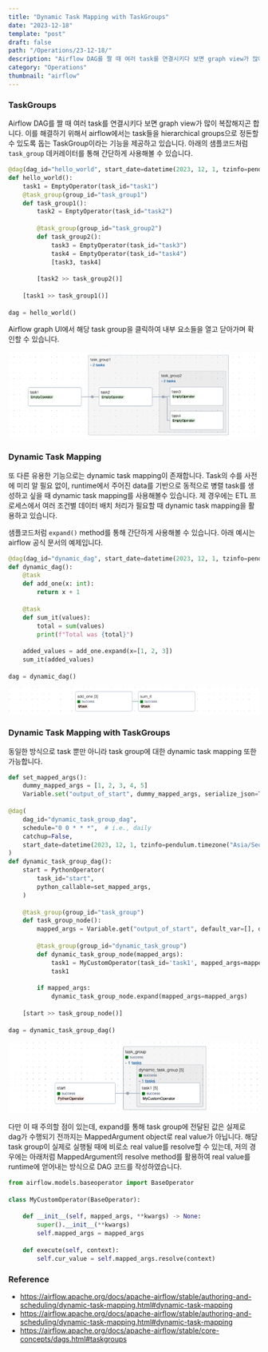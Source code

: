 ```yaml
---
title: "Dynamic Task Mapping with TaskGroups"
date: "2023-12-18"
template: "post"
draft: false
path: "/Operations/23-12-18/"
description: "Airflow DAG를 짤 때 여러 task를 연결시키다 보면 graph view가 많이 복잡해지곤 합니다. 이를 해결하기 위해서 airflow에서는 task들을 hierarchical groups으로 정돈할 수 있도록 돕는 TaskGroup이라는 기능을 제공하고 있습니다."
category: "Operations"
thumbnail: "airflow"
---
```


### TaskGroups

Airflow DAG를 짤 때 여러 task를 연결시키다 보면 graph view가 많이 복잡해지곤 합니다. 이를 해결하기 위해서 airflow에서는 task들을 hierarchical groups으로 정돈할 수 있도록 돕는 TaskGroup이라는 기능을 제공하고 있습니다. 아래의 샘플코드처럼 `task_group` 데커레이터를 통해 간단하게 사용해볼 수 있습니다.

```python
@dag(dag_id="hello_world", start_date=datetime(2023, 12, 1, tzinfo=pendulum.timezone("Asia/Seoul")))
def hello_world():
    task1 = EmptyOperator(task_id="task1")
    @task_group(group_id="task_group1")
    def task_group1():
        task2 = EmptyOperator(task_id="task2")   

        @task_group(group_id="task_group2")
        def task_group2():
            task3 = EmptyOperator(task_id="task3")  
            task4 = EmptyOperator(task_id="task4") 
            [task3, task4]
        
        [task2 >> task_group2()]

    [task1 >> task_group1()]

dag = hello_world()
```

Airflow graph UI에서 해당 task group을 클릭하여 내부 요소들을 열고 닫아가며 확인할 수 있습니다.

![img](../img/23-12-18-1.png)

### Dynamic Task Mapping

또 다른 유용한 기능으로는 dynamic task mapping이 존재합니다. Task의 수를 사전에 미리 알 필요 없이, runtime에서 주어진 data를 기반으로 동적으로 병렬 task를 생성하고 싶을 때 dynamic task mapping를 사용해볼수 있습니다. 제 경우에는 ETL 프로세스에서 여러 조건별 데이터 배치 처리가 필요할 때 dynamic task mapping을 활용하고 있습니다.  

샘플코드처럼 `expand()` method를 통해 간단하게 사용해볼 수 있습니다. 아래 예시는 airflow 공식 문서의 예제입니다.

```python
@dag(dag_id="dynamic_dag", start_date=datetime(2023, 12, 1, tzinfo=pendulum.timezone("Asia/Seoul")))
def dynamic_dag():
    @task
    def add_one(x: int):
        return x + 1

    @task
    def sum_it(values):
        total = sum(values)
        print(f"Total was {total}")

    added_values = add_one.expand(x=[1, 2, 3])
    sum_it(added_values)

dag = dynamic_dag()
```

![img](../img/23-12-18-2.png)

### Dynamic Task Mapping with TaskGroups

동일한 방식으로 task 뿐만 아니라 task group에 대한 dynamic task mapping 또한 가능합니다. 

```python
def set_mapped_args():
    dummy_mapped_args = [1, 2, 3, 4, 5]
    Variable.set("output_of_start", dummy_mapped_args, serialize_json=True)

@dag(
    dag_id="dynamic_task_group_dag",
    schedule="0 0 * * *",  # i.e., daily
    catchup=False,
    start_date=datetime(2023, 12, 1, tzinfo=pendulum.timezone("Asia/Seoul"))
)
def dynamic_task_group_dag():
    start = PythonOperator(
        task_id="start",
        python_callable=set_mapped_args,
    )

    @task_group(group_id="task_group")
    def task_group_node():
        mapped_args = Variable.get("output_of_start", default_var=[], deserialize_json=True)

        @task_group(group_id="dynamic_task_group")
        def dynamic_task_group_node(mapped_args):
            task1 = MyCustomOperator(task_id='task1', mapped_args=mapped_args)
            task1

        if mapped_args:
            dynamic_task_group_node.expand(mapped_args=mapped_args)

    [start >> task_group_node()]

dag = dynamic_task_group_dag()
```

![img](../img/23-12-18-3.png)

다만 이 때 주의할 점이 있는데, expand를 통해 task group에 전달된 값은 실제로 dag가 수행되기 전까지는 MappedArgument object로 real value가 아닙니다. 해당 task group이 실제로 실행될 때에 비로소 real value를 resolve할 수 있는데, 저의 경우에는 아래처럼 MappedArgument의 resolve method를 활용하여 real value를 runtime에 얻어내는 방식으로 DAG 코드를 작성하였습니다.

```python
from airflow.models.baseoperator import BaseOperator

class MyCustomOperator(BaseOperator):

    def __init__(self, mapped_args, **kwargs) -> None:
        super().__init__(**kwargs)
        self.mapped_args = mapped_args

    def execute(self, context):
        self.cur_value = self.mapped_args.resolve(context)
```

### Reference

- https://airflow.apache.org/docs/apache-airflow/stable/authoring-and-scheduling/dynamic-task-mapping.html#dynamic-task-mapping
- https://airflow.apache.org/docs/apache-airflow/stable/authoring-and-scheduling/dynamic-task-mapping.html#dynamic-task-mapping
- https://airflow.apache.org/docs/apache-airflow/stable/core-concepts/dags.html#taskgroups

